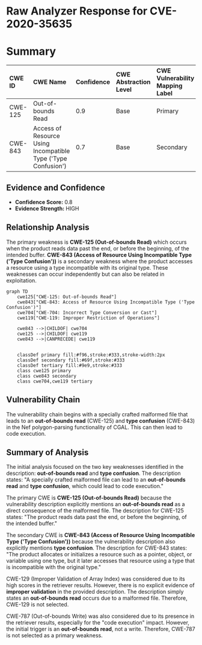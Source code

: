 # Raw Analyzer Response for CVE-2020-35635

# Summary
| CWE ID    | CWE Name                                                 | Confidence | CWE Abstraction Level | CWE Vulnerability Mapping Label | CWE-Vulnerability Mapping Notes |
| :---------- | :------------------------------------------------------- | :--------- | :---------------------- | :------------------------------ | :------------------------------ |
| CWE-125     | Out-of-bounds Read                                       | 0.9        | Base                    | Primary                         | Allowed                         |
| CWE-843     | Access of Resource Using Incompatible Type ('Type Confusion') | 0.7        | Base                    | Secondary                       | Allowed                         |

## Evidence and Confidence

*   **Confidence Score:** 0.8
*   **Evidence Strength:** HIGH

## Relationship Analysis
The primary weakness is **CWE-125 (Out-of-bounds Read)** which occurs when the product reads data past the end, or before the beginning, of the intended buffer. **CWE-843 (Access of Resource Using Incompatible Type ('Type Confusion'))** is a secondary weakness where the product accesses a resource using a type incompatible with its original type. These weaknesses can occur independently but can also be related in exploitation.

```mermaid
graph TD
    cwe125["CWE-125: Out-of-bounds Read"]
    cwe843["CWE-843: Access of Resource Using Incompatible Type ('Type Confusion')"]
    cwe704["CWE-704: Incorrect Type Conversion or Cast"]
    cwe119["CWE-119: Improper Restriction of Operations"]

    cwe843 -->|CHILDOF| cwe704
    cwe125 -->|CHILDOF| cwe119
    cwe843 -->|CANPRECEDE| cwe119
    

    classDef primary fill:#f96,stroke:#333,stroke-width:2px
    classDef secondary fill:#69f,stroke:#333
    classDef tertiary fill:#9e9,stroke:#333
    class cwe125 primary
    class cwe843 secondary
    class cwe704,cwe119 tertiary
```

## Vulnerability Chain
The vulnerability chain begins with a specially crafted malformed file that leads to an **out-of-bounds read** (CWE-125) and **type confusion** (CWE-843) in the Nef polygon-parsing functionality of CGAL. This can then lead to code execution.

## Summary of Analysis
The initial analysis focused on the two key weaknesses identified in the description: **out-of-bounds read** and **type confusion**. The description states: "A specially crafted malformed file can lead to an **out-of-bounds read** and **type confusion**, which could lead to code execution."

The primary CWE is **CWE-125 (Out-of-bounds Read)** because the vulnerability description explicitly mentions an **out-of-bounds read** as a direct consequence of the malformed file. The description for CWE-125 states: "The product reads data past the end, or before the beginning, of the intended buffer."

The secondary CWE is **CWE-843 (Access of Resource Using Incompatible Type ('Type Confusion'))** because the vulnerability description also explicitly mentions **type confusion**. The description for CWE-843 states: "The product allocates or initializes a resource such as a pointer, object, or variable using one type, but it later accesses that resource using a type that is incompatible with the original type."

CWE-129 (Improper Validation of Array Index) was considered due to its high scores in the retriever results. However, there is no explicit evidence of **improper validation** in the provided description. The description simply states an **out-of-bounds read** occurs due to a malformed file. Therefore, CWE-129 is not selected.

CWE-787 (Out-of-bounds Write) was also considered due to its presence in the retriever results, especially for the "code execution" impact. However, the initial trigger is an **out-of-bounds read**, not a write. Therefore, CWE-787 is not selected as a primary weakness.